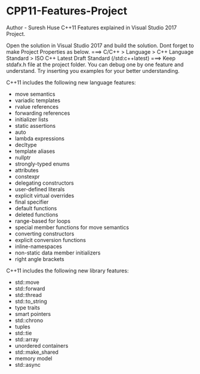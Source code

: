 # CPP11-Features-Project
Author - Suresh Huse
C++11 Features explained in Visual Studio 2017 Project.

Open the solution in Visual Studio 2017 and build the solution.
Dont forget to make Project Properties as below.
===> C/C++ > Language >  C++ Language Standard > ISO C++ Latest Draft Standard (/std:c++latest)
===> Keep stdafx.h file at the project folder.
You can debug one by one feature and understand. Try inserting you examples for your better understanding.

C++11 includes the following new language features:

  -  move semantics
  -  variadic templates
  -  rvalue references
  -  forwarding references
  -  initializer lists
  -  static assertions
  -  auto
  -  lambda expressions
  -  decltype
  -  template aliases
  -  nullptr
  -  strongly-typed enums
  -  attributes
  -  constexpr
  -  delegating constructors
  -  user-defined literals
  -  explicit virtual overrides
  -  final specifier
  -  default functions
  -  deleted functions
  -  range-based for loops
  -  special member functions for move semantics
  -  converting constructors
  -  explicit conversion functions
  -  inline-namespaces
  -  non-static data member initializers
  -  right angle brackets


C++11 includes the following new library features:

  -  std::move
  -  std::forward
  -  std::thread
  -  std::to_string
  -  type traits
  -  smart pointers
  -  std::chrono
  -  tuples
  -  std::tie
  -  std::array
  -  unordered containers
  -  std::make_shared
  -  memory model
  -  std::async
